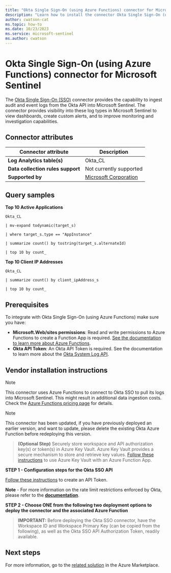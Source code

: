 ```yaml
---
title: "Okta Single Sign-On (using Azure Functions) connector for Microsoft Sentinel"
description: "Learn how to install the connector Okta Single Sign-On (using Azure Functions) to connect your data source to Microsoft Sentinel."
author: cwatson-cat
ms.topic: how-to
ms.date: 10/23/2023
ms.service: microsoft-sentinel
ms.author: cwatson
---
```


# Okta Single Sign-On (using Azure Functions) connector for Microsoft Sentinel

The [Okta Single Sign-On (SSO)](https://www.okta.com/products/single-sign-on/) connector provides the capability to ingest audit and event logs from the Okta API into Microsoft Sentinel. The connector provides visibility into these log types in Microsoft Sentinel to view dashboards, create custom alerts, and to improve monitoring and investigation capabilities.

## Connector attributes

| Connector attribute | Description |
| --- | --- |
| **Log Analytics table(s)** | Okta_CL<br/> |
| **Data collection rules support** | Not currently supported |
| **Supported by** | [Microsoft Corporation](https://support.microsoft.com) |

## Query samples

**Top 10 Active Applications**
   ```kusto
Okta_CL 

   | mv-expand todynamic(target_s)  

   | where target_s.type == "AppInstance"  

   | summarize count() by tostring(target_s.alternateId)  

   | top 10 by count_
   ```

**Top 10 Client IP Addresses**
   ```kusto
Okta_CL 

   | summarize count() by client_ipAddress_s 

   | top 10 by count_
   ```



## Prerequisites

To integrate with Okta Single Sign-On (using Azure Functions) make sure you have: 

- **Microsoft.Web/sites permissions**: Read and write permissions to Azure Functions to create a Function App is required. [See the documentation to learn more about Azure Functions](/azure/azure-functions/).
- **Okta API Token**: An Okta API Token is required. See the documentation to learn more about the [Okta System Log API](https://developer.okta.com/docs/reference/api/system-log/).


## Vendor installation instructions


> [!NOTE]
   >  This connector uses Azure Functions to connect to Okta SSO to pull its logs into Microsoft Sentinel. This might result in additional data ingestion costs. Check the [Azure Functions pricing page](https://azure.microsoft.com/pricing/details/functions/) for details.


> [!NOTE]
   >  This connector has been updated, if you have previously deployed an earlier version, and want to update, please delete the existing Okta Azure Function before redeploying this version.


>**(Optional Step)** Securely store workspace and API authorization key(s) or token(s) in Azure Key Vault. Azure Key Vault provides a secure mechanism to store and retrieve key values. [Follow these instructions](/azure/app-service/app-service-key-vault-references) to use Azure Key Vault with an Azure Function App.


**STEP 1 - Configuration steps for the Okta SSO API**

 [Follow these instructions](https://developer.okta.com/docs/guides/create-an-api-token/create-the-token/) to create an API Token.


**Note** - For more information on the rate limit restrictions enforced by Okta, please refer to the **[documentation](https://developer.okta.com/docs/reference/rl-global-mgmt/)**.


**STEP 2 - Choose ONE from the following two deployment options to deploy the connector and the associated Azure Function**

>**IMPORTANT:** Before deploying the Okta SSO connector, have the Workspace ID and Workspace Primary Key (can be copied from the following), as well as the Okta SSO API Authorization Token, readily available.







## Next steps

For more information, go to the [related solution](https://azuremarketplace.microsoft.com/en-us/marketplace/apps/azuresentinel.azure-sentinel-solution-okta?tab=Overview) in the Azure Marketplace.
